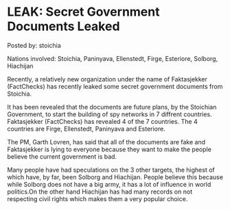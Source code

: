 # LEAK: Secret Government Documents Leaked

Posted by: stoichia

Nations involved: Stoichia, Paninyava, Ellenstedt, Firge, Esteriore, Solborg, Hiachijan

Recently, a relatively new organization under the name of Faktasjekker (FactChecks) has recently leaked some secret government documents from Stoichia.

It has been revealed that the documents are future plans, by the Stoichian Government, to start the building of spy networks in 7 diffrent countries. Faktasjekker (FactChecks) has revealed 4 of the 7 countries. The 4 countries are Firge, Ellenstedt, Paninyava and Esteriore.

The PM, Garth Lovren, has said that all of the documents are fake and Faktasjekker is lying to everyone because they want to make the people believe the current government is bad.

Many people have had speculations on the 3 other targets, the highest of which have, by far, been Solborg and Hiachijan. People believe this because while Solborg does not have a big army, it has a lot of influence in world politics.On the other hand Hiachijan has had many records on not respecting civil rights which makes them a very popular choice.